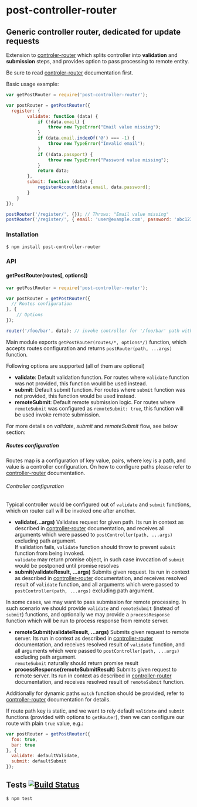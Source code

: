 # post-controller-router
## Generic controller router, dedicated for update requests

Extension to [controler-router](https://github.com/medikoo/controller-router) which splits controller into __validation__ and __submission__ steps, and provides option to pass processing to remote entity.

Be sure to read [controler-router](https://github.com/medikoo/controller-router) documentation first.

Basic usage example:
```javascript
var getPostRouter = require('post-controller-router');

var postRouter = getPostRouter({
  register: {
		validate: function (data) {
			if (!data.email) {
				throw new TypeError("Email value missing");
			}
			if (data.email.indexOf('@') === -1) {
				throw new TypeError("Invalid email");
			}
			if (!data.passport) {
				throw new TypeError("Password value missing");
			}
			return data;
		},
		submit: function (data) {
			registerAccount(data.email, data.password);
		}
	}
});

postRouter('/register/', {}); // Throws: "Email value missing"
postRouter('/register/', { email: 'user@example.com', password: 'abc123' }); // Ok
```

### Installation

	$ npm install post-controller-router

### API
#### getPostRouter(routes[, options])

```javascript
var getPostRouter = require('post-controller-router');

var postRouter = getPostRouter({
  // Routes configuration
}, {
	// Options
});

router('/foo/bar', data); // invoke controller for '/foo/bar' path with given data
```

Main module exports `getPostRouter(routes/*, options*/)` function, which accepts routes configuration and returns `postRouter(path, ...args)` function.

Following options are supported (all of them are optional)

- __validate__: Default validation function. For routes where `validate` function was not provided, this function would be used instead.
- __submit__: Default submit function. For routes where `submit` function was not provided, this function would be used instead.
- __remoteSubmit__: Default remote submission logic. For routes where `remoteSubmit` was configured as `remoteSubmit: true`, this function will be used invoke remote submission.

For more details on _validate_, _submit_ and _remoteSubmit_ flow, see below section:

##### Routes configuration

Routes map is a configuration of key value, pairs, where key is a path, and value is a controller configuration. On how to configure paths please refer to [controller-router](https://github.com/medikoo/controller-router#path-keys) documentation.

###### Controller configuration

Typical controller would be configured out of `validate` and `submit` functions, which on router call will be invoked one after another.

- __validate(...args)__ Validates request for given path. Its run in context as described in [controller-router](https://github.com/medikoo/controller-router#controller-context-event-object) documentation, and receives all arguments which were passed to `postController(path, ...args)` excluding path argument.  
If validation fails, `validate` function should throw to prevent `submit` function from being invoked.  
`validate` may return promise object, in such case invocation of `submit` would be postponed until promise resolves
- __submit(validateResult, ...args)__ Submits given request. Its run in context as described in [controller-router](https://github.com/medikoo/controller-router#controller-context-event-object) documentation, and receives resolved result of `validate` function, and all arguments which were passed to `postController(path, ...args)` excluding path argument.  

In some cases, we may want to pass submission for remote processing. In such scenario we should provide `validate` and `remoteSubmit` (instead of `submit`) functions, and optionally we may provide a `processResponse` function which will be run to process response from remote server.

- __remoteSubmit(validateResult, ...args)__ Submits given request to remote server. Its run in context as described in [controller-router](https://github.com/medikoo/controller-router#controller-context-event-object) documentation, and receives resolved result of `validate` function, and all arguments which were passed to `postController(path, ...args)` excluding path argument.  
`remoteSubmit` naturally should return promise result
- __processResponse(remoteSubmitResult)__ Submits given request to remote server. Its run in context as described in [controller-router](https://github.com/medikoo/controller-router#controller-context-event-object) documentation, and receives resolved result of `remoteSubmit` function.

Additionally for dynamic paths `match` function should be provided, refer to [controller-router](https://github.com/medikoo/controller-router#controller-values) documentation for details.

If route path key is static, and we want to rely default `validate` and `submit` functions (provided with options to `getRouter`), then we can configure our route with plain `true` value, e.g.:

```javascript
var postRouter = getPostRouter({
  foo: true,
  bar: true
}, {
  validate: defaultValidate,
  submit: defaultSubmit
});
```

## Tests [![Build Status](https://travis-ci.org/medikoo/post-controller-router.svg)](https://travis-ci.org/medikoo/post-controller-router)

	$ npm test
